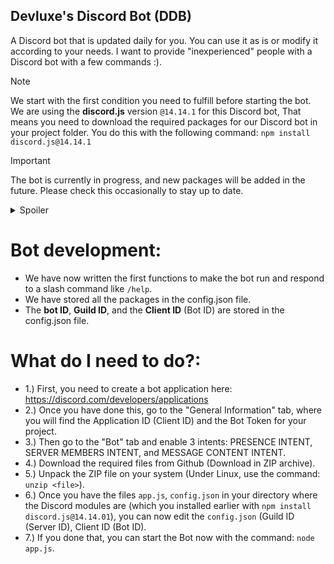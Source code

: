 ## Devluxe's Discord Bot (DDB)
A Discord bot that is updated daily for you. You can use it as is or modify it according to your needs. I want to provide "inexperienced" people with a Discord bot with a few commands :).

> [!NOTE]
> We start with the first condition you need to fulfill before starting the bot.
> We are using the **discord.js** version `@14.14.1` for this Discord bot, That means you need to download the required packages for our Discord bot in your project folder.
> You do this with the following command: `npm install discord.js@14.14.1`

> [!IMPORTANT]
> The bot is currently in progress, and new packages will be added in the future. Please check this occasionally to stay up to date.

<details>
      <summary>Spoiler</summary>

      This Discord Bot can be used to get the Discord Active Developer badge. (if you run the bot, and executed the /help command, wait 24 hours and go to this site: https://discord.com/developers/active-developer)
</details>


# Bot development:
- We have now written the first functions to make the bot run and respond to a slash command like `/help`.
- We have stored all the packages in the config.json file.
- The **bot ID**, **Guild ID**, and the **Client ID** (Bot ID) are stored in the config.json file.

# What do I need to do?:
- 1.) First, you need to create a bot application here: https://discord.com/developers/applications
- 2.) Once you have done this, go to the "General Information" tab, where you will find the Application ID (Client ID) and the Bot Token for your project.
- 3.) Then go to the "Bot" tab and enable 3 intents: PRESENCE INTENT, SERVER MEMBERS INTENT, and MESSAGE CONTENT INTENT.
- 4.) Download the required files from Github (Download in ZIP archive).
- 5.) Unpack the ZIP file on your system (Under Linux, use the command: `unzip <file>`).
- 6.) Once you have the files `app.js`, `config.json` in your directory where the Discord modules are (which you installed earlier with `npm install discord.js@14.14.01`), you can now edit the `config.json` (Guild ID (Server ID), Client ID (Bot ID).
- 7.) If you done that, you can start the Bot now with the command: `node app.js`.
